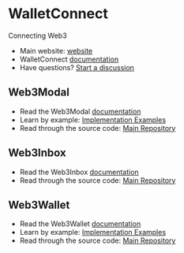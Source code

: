 # WalletConnect
Connecting Web3

- Main website: [website](https://walletconnect.com/)
- WalletConnect [documentation](https://docs.walletconnect.com/)
- Have questions? [Start a discussion](https://github.com/orgs/WalletConnect/discussions/3457)

## Web3Modal

- Read the Web3Modal [documentation](https://docs.walletconnect.com/2.0/web3modal/about)
- Learn by example: [Implementation Examples](https://github.com/WalletConnect/web3modal-examples)
- Read through the source code: [Main Repository](https://github.com/WalletConnect/web3modal)

## Web3Inbox

- Read the Web3Inbox [documentation](https://docs.walletconnect.com/2.0/web3inbox/about)
- Read through the source code: [Main Repository](https://github.com/WalletConnect/web3inbox)

## Web3Wallet

- Read the Web3Wallet [documentation](https://docs.walletconnect.com/2.0/web3modal/about)
- Learn by example: [Implementation Examples](https://github.com/WalletConnect/web-examples)
- Read through the source code: [Main Repository](https://github.com/WalletConnect/walletconnect-monorepo/tree/dcc9d6d27a40e0a764748abd75b96ca80d459f01/packages/web3wallet)
